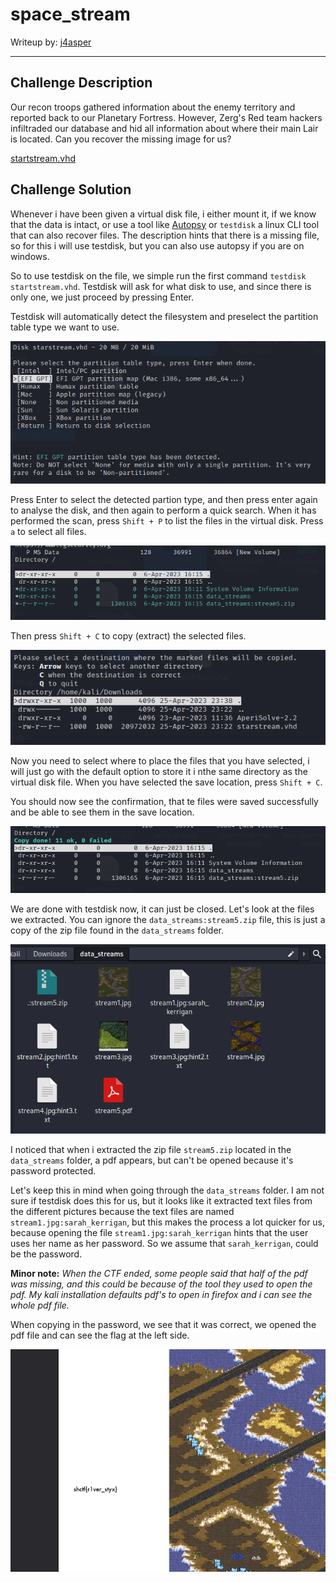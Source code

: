 # space_stream

Writeup by: [j4asper](https://github.com/j4asper)

---

## Challenge Description

Our recon troops gathered information about the enemy territory and reported back to our Planetary Fortress. However, Zerg's Red team hackers infiltraded our database and hid all information about where their main Lair is located. Can you recover the missing image for us?

[startstream.vhd](./files/starstream.vhd)

## Challenge Solution

Whenever i have been given a virtual disk file, i either mount it, if we know that the data is intact, or use a tool like [Autopsy](https://www.autopsy.com/) or `testdisk` a linux CLI tool that can also recover files. The description hints that there is a missing file, so for this i will use testdisk, but you can also use autopsy if you are on windows.

So to use testdisk on the file, we simple run the first command `testdisk startstream.vhd`. Testdisk will ask for what disk to use, and since there is only one, we just proceed by pressing Enter.

Testdisk will automatically detect the filesystem and preselect the partition table type we want to use.

![Image 1](./files/image1.PNG)

Press Enter to select the detected partion type, and then press enter again to analyse the disk, and then again to perform a quick search. When it has performed the scan, press `Shift + P` to list the files in the virtual disk. Press `a` to select all files.

![Image 2](./files/image2.PNG)

Then press `Shift + C` to copy (extract) the selected files.

![Image 3](./files/image3.PNG)

Now you need to select where to place the files that you have selected, i will just go with the default option to store it i nthe same directory as the virtual disk file. When you have selected the save location, press `Shift + C`.

You should now see the confirmation, that te files were saved successfully and be able to see them in the save location.

![Image 4](./files/image4.PNG)

We are done with testdisk now, it can just be closed. Let's look at the files we extracted. You can ignore the `data_streams:stream5.zip` file, this is just a copy of the zip file found in the `data_streams` folder.

![Image 5](./files/image5.PNG)

I noticed that when i extracted the zip file `stream5.zip` located in the `data_streams` folder, a pdf appears, but can't be opened because it's password protected.

Let's keep this in mind when going through the `data_streams` folder. I am not sure if testdisk does this for us, but it looks like it extracted text files from the different pictures because the text files are named `stream1.jpg:sarah_kerrigan`, but this makes the process a lot quicker for us, because opening the file `stream1.jpg:sarah_kerrigan` hints that the user uses her name as her password. So we assume that `sarah_kerrigan`, could be the password.

**Minor note:** *When the CTF ended, some people said that half of the pdf was missing, and this could be because of the tool they used to open the pdf. My kali installation defaults pdf's to open in firefox and i can see the whole pdf file.*

When copying in the password, we see that it was correct, we opened the pdf file and can see the flag at the left side.

![Image 6](./files/image6.PNG)
